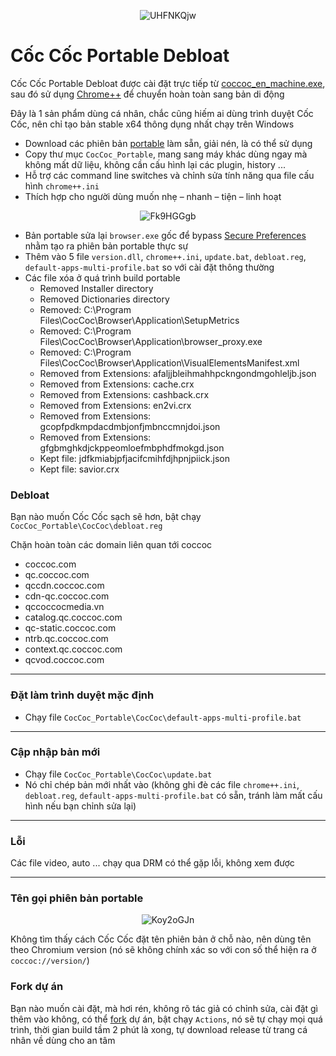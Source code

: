 <p align="center">
<img src="https://img.bibica.net/UHFNKQjw.png" alt="UHFNKQjw">
</p>

# Cốc Cốc Portable Debloat 

Cốc Cốc Portable Debloat được cài đặt trực tiếp từ [coccoc_en_machine.exe](https://support.coccoc.com/desktop/tai-ve-va-cai-dat-coc-coc-offline-cho-may-tinh-windows), sau đó sử dụng [Chrome++](https://github.com/Bush2021/chrome_plus) để chuyển hoàn toàn sang bản di động

Đây là 1 sản phẩm dùng cá nhân, chắc cũng hiếm ai dùng trình duyệt Cốc Cốc, nên chỉ tạo bản stable x64 thông dụng nhất chạy trên Windows

- Download các phiên bản [portable](https://github.com/bibicadotnet/coccoc-portable/releases) làm sẵn, giải nén, là có thể sử dụng
- Copy thư mục `CocCoc_Portable`, mang sang máy khác dùng ngay mà không mất dữ liệu, không cần cấu hình lại các plugin, history ...
- Hỗ trợ các command line switches và chỉnh sửa tính năng qua file cấu hình `chrome++.ini`
- Thích hợp cho người dùng muốn nhẹ – nhanh – tiện – linh hoạt

<p align="center">
<img src="https://img.bibica.net/Fk9HGGgb.png" alt="Fk9HGGgb">
</p>

- Bản portable sửa lại `browser.exe` gốc để bypass [Secure Preferences](https://chromium.woolyss.com/#secure-preferences) nhằm tạo ra phiên bản portable thực sự
- Thêm vào 5 file `version.dll`, `chrome++.ini`, `update.bat`, `debloat.reg`, `default-apps-multi-profile.bat` so với cài đặt thông thường
- Các file xóa ở quá trình build portable
  - Removed Installer directory
  - Removed Dictionaries directory
  - Removed: C:\Program Files\CocCoc\Browser\Application\SetupMetrics
  - Removed: C:\Program Files\CocCoc\Browser\Application\browser_proxy.exe
  - Removed: C:\Program Files\CocCoc\Browser\Application\VisualElementsManifest.xml
  - Removed from Extensions: afaljjbleihmahhpckngondmgohleljb.json
  - Removed from Extensions: cache.crx
  - Removed from Extensions: cashback.crx
  - Removed from Extensions: en2vi.crx
  - Removed from Extensions: gcopfpdkmpdacdmbjonfjmbnccmnjdoi.json
  - Removed from Extensions: gfgbmghkdjckppeomloefmbphdfmokgd.json
  - Kept file: jdfkmiabjpfjacifcmihfdjhpnjpiick.json
  - Kept file: savior.crx

### Debloat

Bạn nào muốn Cốc Cốc sạch sẽ hơn, bật chạy `CocCoc_Portable\CocCoc\debloat.reg`

Chặn hoàn toàn các domain liên quan tới coccoc

- coccoc.com
- qc.coccoc.com
- qccdn.coccoc.com
- cdn-qc.coccoc.com
- qccoccocmedia.vn
- catalog.qc.coccoc.com
- qc-static.coccoc.com
- ntrb.qc.coccoc.com
- context.qc.coccoc.com
- qcvod.coccoc.com

---

### Đặt làm trình duyệt mặc định

- Chạy file `CocCoc_Portable\CocCoc\default-apps-multi-profile.bat`

---

### Cập nhập bản mới

- Chạy file `CocCoc_Portable\CocCoc\update.bat`
- Nó chỉ chép bản mới nhất vào (không ghi đè các file `chrome++.ini`, `debloat.reg`, `default-apps-multi-profile.bat` có sẵn, tránh làm mất cấu hình nếu bạn chỉnh sửa lại)

---

### Lỗi

Các file video, auto ... chạy qua DRM có thể gặp lỗi, không xem được

---

### Tên gọi phiên bản portable
<p align="center">
<img src="https://img.bibica.net/Koy2oGJn.png" alt="Koy2oGJn">
</p>

Không tìm thấy cách Cốc Cốc đặt tên phiên bản ở chỗ nào, nên dùng tên theo Chromium version (nó sẽ không chính xác so với con số thể hiện ra ở `coccoc://version/`)

### Fork dự án

Bạn nào muốn cài đặt, mà hơi rén, không rõ tác giả có chỉnh sửa, cài đặt gì thêm vào không, có thể [fork](https://github.com/bibicadotnet/coccoc-portable/fork) dự án, bật chạy `Actions`, nó sẽ tự chạy mọi quá trình, thời gian build tầm 2 phút là xong, tự download release từ trang cá nhân về dùng cho an tâm
